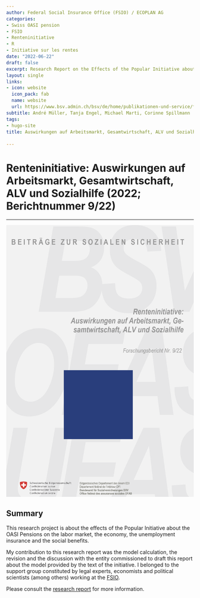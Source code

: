 ```yaml
---
author: Federal Social Insurance Office (FSIO) / ECOPLAN AG
categories:
- Swiss OASI pension
- FSIO
- Renteninitiative
- R
- Initiative sur les rentes
date: "2022-06-22"
draft: false
excerpt: Research Report on the Effects of the Popular Initiative about the OASI Pensions
layout: single
links:
- icon: website
  icon_pack: fab
  name: website
  url: https://www.bsv.admin.ch/bsv/de/home/publikationen-und-service/forschung/forschungspublikationen.exturl.html?lang=de&lnr=09/22#pubdb
subtitle: André Müller, Tanja Engel, Michael Marti, Corinne Spillmann
tags:
- hugo-site
title: Auswirkungen auf Arbeitsmarkt, Gesamtwirtschaft, ALV und Sozialhilfe der Renteninitiative

---
```

# Renteninitiative: Auswirkungen auf Arbeitsmarkt, Gesamtwirtschaft, ALV und Sozialhilfe (2022; Berichtnummer 9/22)
---

![Report](./featured-hex.png)

## Summary
This research project is about the effects of the Popular Initiative about the OASI Pensions on the labor market, the economy, the unemployment insurance and the social benefits.

My contribution to this research report was the model calculation, the revision and the discussion with the entity commissioned to draft this report about the model provided by the text of the initiative. I belonged to the support group constituted by legal experts, economists and political scientists (among others) working at the [FSIO](https://www.bsv.admin.ch/bsv/en/home.html).

Please consult the [research report](https://www.bsv.admin.ch/bsv/de/home/publikationen-und-service/forschung/forschungspublikationen/_jcr_content/par/externalcontent_130482312.bitexternalcontent.exturl.pdf/aHR0cHM6Ly9mb3JzY2h1bmcuc296aWFsZS1zaWNoZXJoZWl0LW/Noc3MuY2gvd3AtY29udGVudC91cGxvYWRzLzIwMjIvMDYvOV8y/MkRfZUJlcmljaHQucGRm.pdf) for more information.


